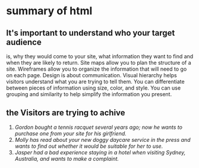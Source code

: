 # summary of html 
## It's important to understand who your target audience
is, why they would come to your site, what information
they want to find and when they are likely to return.
 Site maps allow you to plan the structure of a site.
 Wireframes allow you to organize the information that
will need to go on each page.
 Design is about communication. Visual hierarchy helps
visitors understand what you are trying to tell them.
 You can differentiate between pieces of information
using size, color, and style.
 You can use grouping and similarity to help simplify
the information you present.

## the Visitors are trying to achive 

1. *Gordon bought a tennis racquet several years ago; now he wants to
purchase one from your site for his girlfriend.*
2. *Molly has read about your new doggy daycare service in the press and
wants to find out whether it would be suitable for her to use.*
3. *Jasper had a bad experience staying in a hotel when visiting Sydney,
Australia, and wants to make a complaint.*
